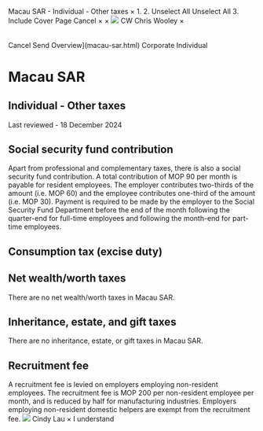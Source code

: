 Macau SAR - Individual - Other taxes
×
1.
2.
Unselect All
Unselect All
3.
Include Cover Page
Cancel
×
×
![](-/media/world-wide-tax-summaries/attachments/global---chris-wooley.ashx%3Frev=ac5e5f3223b34096b1afc2a6009c7320&revision=ac5e5f32-23b3-4096-b1af-c2a6009c7320&hash=859B7ADC84DC2CBEC9760E9E6EE7DE6D0A8BFCDF)
CW
Chris Wooley
×
######
Cancel
Send
Overview](macau-sar.html)
Corporate
Individual
# Macau SAR
## Individual - Other taxes
Last reviewed - 18 December 2024
## Social security fund contribution
Apart from professional and complementary taxes, there is also a social security fund contribution. A total contribution of MOP 90 per month is payable for resident employees. The employer contributes two-thirds of the amount (i.e. MOP 60) and the employee contributes one-third of the amount (i.e. MOP 30).
Payment is required to be made by the employer to the Social Security Fund Department before the end of the month following the quarter-end for full-time employees and following the month-end for part-time employees.
## Consumption tax (excise duty)
## Net wealth/worth taxes
There are no net wealth/worth taxes in Macau SAR.
## Inheritance, estate, and gift taxes
There are no inheritance, estate, or gift taxes in Macau SAR.
## Recruitment fee
A recruitment fee is levied on employers employing non-resident employees. The recruitment fee is MOP 200 per non-resident employee per month, and is reduced by half for manufacturing industries. Employers employing non-resident domestic helpers are exempt from the recruitment fee.
![](-/media/world-wide-tax-summaries/macausarcindy-lauwhatsapp-image-20240902-at-33518-pmjpeg20241217230413757.ashx%3Frev=e133fd4822dd4795834e9d1ee294713d&revision=e133fd48-22dd-4795-834e-9d1ee294713d&hash=A86D1CDE31EAB3F2789A00AE2104260A78ECA390)
Cindy Lau
×
I understand